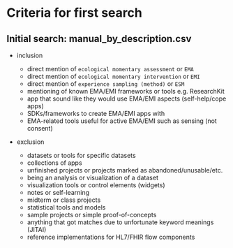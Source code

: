 # Criteria for first search

## Initial search: manual_by_description.csv

* inclusion
  * direct mention of `ecological momentary assessment` or `EMA`
  * direct mention of `ecological momentary intervention` or `EMI`
  * direct mention of `experience sampling (method)` or `ESM`
  * mentioning of known EMA/EMI frameworks or tools e.g. ResearchKit
  * app that sound like they would use EMA/EMI aspects (self-help/cope apps)
  * SDKs/frameworks to create EMA/EMI apps with
  * EMA-related tools useful for active EMA/EMI such as sensing (not consent)

* exclusion
  * datasets or tools for specific datasets
  * collections of apps
  * unfinished projects or projects marked as abandoned/unusable/etc.
  * being an analysis or visualization of a dataset
  * visualization tools or control elements (widgets)
  * notes or self-learning
  * midterm or class projects
  * statistical tools and models
  * sample projects or simple proof-of-concepts
  * anything that got matches due to unfortunate keyword meanings (JITAI)
  * reference implementations for HL7/FHIR flow components
